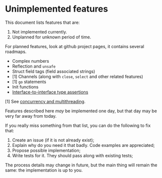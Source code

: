 # Unimplemented features

This document lists features that are:
1) Not implemented currently.
2) Unplanned for unknown period of time.

For planned features, look at github project pages,
it contains several roadmaps.

* Complex numbers
* Reflection and `unsafe`
* Struct field tags (field associated strings)
* [1] Channels (along with `close`, `select` and other related features)
* [1] `go` statements
* Init functions
* [Interface-to-interface type assertions](https://github.com/Quasilyte/goism/issues/110)

[1] See [concurrency and multithreading](https://github.com/Quasilyte/goism/issues/52).

Features described here *may* be implemented one day,
but that day may be very far away from today.

If you really miss something from that list,
you can do the following to fix that:
1. Create an issue (if it is not already exist);
2. Explain why do you need it that badly. Code examples are appreciated;
3. Propose possible implementation;
4. Write tests for it. They should pass along with existing tests;

The process details may change in future, but the main thing will remain the same:
the implementation is up to you.
